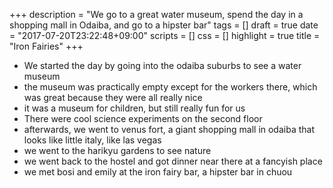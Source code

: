 +++
description = "We go to a great water museum, spend the day in a shopping mall in Odaiba, and go to a hipster bar"
tags = []
draft = true
date = "2017-07-20T23:22:48+09:00"
scripts = []
css = []
highlight = true
title = "Iron Fairies"
+++

- We started the day by going into the odaiba suburbs to see a water museum
- the museum was practically empty except for the workers there, which was great
  because they were all really nice
- it was a museum for children, but still really fun for us
- There were cool science experiments on the second floor
- afterwards, we went to venus fort, a giant shopping mall in odaiba that looks
  like little italy, like las vegas
- we went to the harikyu gardens to see nature
- we went back to the hostel and got dinner near there at a fancyish place
- we met bosi and emily at the iron fairy bar, a hipster bar in chuou
